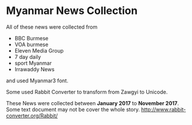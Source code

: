 # Myanmar News Collection
All of these news were collected from 
- BBC Burmese
- VOA burmese
- Eleven Media Group
- 7 day daily 
- sport Myanmar
- Irrawaddy News 

and used Myanmar3 font.

Some used Rabbit Converter to transform from Zawgyi to Unicode.

These News were collected between **January 2017** to **November 2017**.
Some text document may not be cover the whole story.
http://www.rabbit-converter.org/Rabbit/
